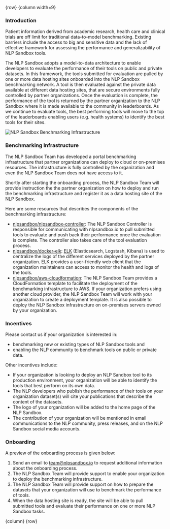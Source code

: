<!-- markdownlint-disable-next-line first-line-h1 -->
{row}
{column width=9}

### Introduction

Patient information derived from academic research, health care and clinical trials are off limit for traditional data-to-model benchmarking. Existing barriers include the access to big and sensitive data and the lack of effective framework for assessing the performance and generalizability of NLP Sandbox tools.

The NLP Sandbox adopts a model-to-data architecture to enable developers to evaluate the performance of their tools on public and private datasets. In this framework, the tools submitted for evaluation are pulled by one or more data hosting sites onboarded into the NLP Sandbox benchmarking network. A tool is then evaluated against the private data available at different data hosting sites, that are secure environments fully controlled by partner organizations. Once the evaluation is complete, the performance of the tool is returned by the partner organization to the NLP Sandbox where it is made available to the community in leaderboards. As we continue to evaluate tools, the best performing tools will move to the top of the leaderboards enabling users (e.g. health systems) to identify the best tools for their sites.

![NLP Sandbox Benchmarking Infrastructure]

### Benchmarking Infrastructure

The NLP Sandbox Team has developed a portal benchmarking infrastructure that partner organizations can deploy to cloud or on-premises resources. The infrastructure is fully controlled by the organization and even the NLP Sandbox Team does not have access to it.

Shortly after starting the onboarding process, the NLP Sandbox Team will provide instruction the the partner organization on how to deploy and run the benchmarking infrastructure and register it as a data hosting site of the NLP Sandbox.

Here are some resources that describes the components of the benchmarking infrastructure:

- [nlpsandbox/nlpsandbox-controller]: The NLP Sandbox Controller is responsible for communicating with nlpsandbox.io to pull submitted tools to evaluate and push back their performance once the evaluation is complete. The controller also takes care of the tool evaluation process.
- [nlpsandbox/docker-elk]: [ELK] (Elasticsearch, Logstash, Kibana) is used to centralize the logs of the different services deployed by the partner organization. ELK provides a user-friendly web client that the organization maintainers can access to monitor the health and logs of the tools.
- [nlpsandbox/aws-cloudformation]: The NLP Sandbox Team provides a CloudFormation template to facilitate the deployment of the benchmarking infrastructure to AWS. If your organization prefers using another cloud provider, the NLP Sandbox Team will work with your organization to create a deployment template. It is also possible to deploy the NLP Sandbox infrastructure on on-premises servers owned by your organization.

### Incentives

Please contact us if your organization is interested in:

- benchmarking new or existing types of NLP Sandbox tools and
- enabling the NLP community to benchmark tools on public or private data.

Other incentives include:

- If your organization is looking to deploy an NLP Sandbox tool to its production environment, your organization will be able to identify the tools that best perform on its own data.
- The NLP developers who publish the performance of their tools on your organization dataset(s) will cite your publications that describe the content of the datasets.
- The logo of your organization will be added to the home page of the NLP Sandbox.
- The contribution of your organization will be mentioned in email communications to the NLP community, press releases, and on the NLP Sandbox social media accounts.

### Onboarding

A preview of the onboarding process is given below:

1. Send an email to team@nlpsandbox.io to request additional information about the onboarding process.
2. The NLP Sandbox Team will provide support to enable your organization to deploy the benchmarking infrastructure.
3. The NLP Sandbox Team will provide support on how to prepare the datasets that your organization will use to benchmark the performance of tools.
4. When the data hosting site is ready, the site will be able to pull submitted tools and evaluate their performance on one or more NLP Sandbox tasks.


{column}
{row}

<!-- Images -->

[NLP Sandbox Benchmarking Infrastructure]: https://github.com/nlpsandbox/nlpsandbox-website-synapse/raw/staging/images/nlpsandbox-benchmarking-infrastructure.png

<!-- Links -->

[nlpsandbox/nlpsandbox-controller]: https://github.com/nlpsandbox/nlpsandbox-controller
[nlpsandbox/docker-elk]: https://github.com/nlpsandbox/docker-elk
[nlpsandbox/aws-cloudformation]: https://github.com/nlpsandbox/aws-cloudformation
[ELK]: https://www.elastic.co/what-is/elk-stack
